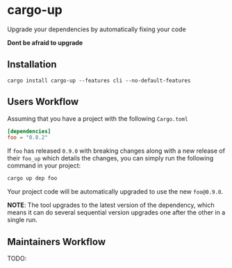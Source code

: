# cargo-up

Upgrade your dependencies by automatically fixing your code

**Dont be afraid to upgrade**

## Installation

```
cargo install cargo-up --features cli --no-default-features
```

## Users Workflow

Assuming that you have a project with the following `Cargo.toml`

```toml
[dependencies]
foo = "0.8.2"
```

If `foo` has released `0.9.0` with breaking changes along with a new release of their
`foo_up` which details the changes, you can simply run the following command in your
project:

```bash
cargo up dep foo
```

Your project code will be automatically upgraded to use the new `foo@0.9.0`.

**NOTE**: The tool upgrades to the latest version of the dependency, which means it can
do several sequential version upgrades one after the other in a single run.

## Maintainers Workflow

TODO:
